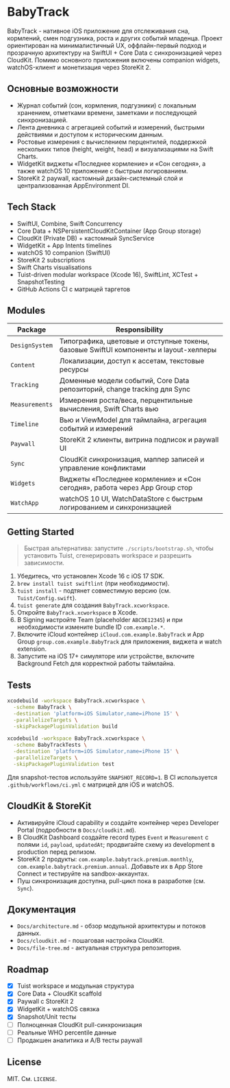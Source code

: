 # BabyTrack

BabyTrack - нативное iOS приложение для отслеживания сна, кормлений, смен подгузника, роста и других событий младенца. Проект ориентирован на минималистичный UX, оффлайн-первый подход и прозрачную архитектуру на SwiftUI + Core Data с синхронизацией через CloudKit. Помимо основного приложения включены companion widgets, watchOS-клиент и монетизация через StoreKit 2.

## Основные возможности
- Журнал событий (сон, кормления, подгузники) с локальным хранением, отметками времени, заметками и последующей синхронизацией.
- Лента дневника с агрегацией событий и измерений, быстрыми действиями и доступом к историческим данным.
- Ростовые измерения c вычислением перцентилей, поддержкой нескольких типов (height, weight, head) и визуализациями на Swift Charts.
- WidgetKit виджеты «Последнее кормление» и «Сон сегодня», а также watchOS 10 приложение с быстрым логированием.
- StoreKit 2 paywall, кастомный дизайн-системный слой и централизованная AppEnvironment DI.

## Tech Stack
- SwiftUI, Combine, Swift Concurrency
- Core Data + NSPersistentCloudKitContainer (App Group storage)
- CloudKit (Private DB) + кастомный SyncService
- WidgetKit + App Intents timelines
- watchOS 10 companion (SwiftUI)
- StoreKit 2 subscriptions
- Swift Charts visualisations
- Tuist-driven modular workspace (Xcode 16), SwiftLint, XCTest + SnapshotTesting
- GitHub Actions CI с матрицей таргетов

## Modules
| Package | Responsibility |
| --- | --- |
| `DesignSystem` | Типографика, цветовые и отступные токены, базовые SwiftUI компоненты и layout-хелперы |
| `Content` | Локализации, доступ к ассетам, текстовые ресурсы |
| `Tracking` | Доменные модели событий, Core Data репозиторий, change tracking для Sync |
| `Measurements` | Измерения роста/веса, перцентильные вычисления, Swift Charts вью |
| `Timeline` | Вью и ViewModel для таймлайна, агрегация событий и измерений |
| `Paywall` | StoreKit 2 клиенты, витрина подписок и paywall UI |
| `Sync` | CloudKit синхронизация, маппер записей и управление конфликтами |
| `Widgets` | Виджеты «Последнее кормление» и «Сон сегодня», работа через App Group стор |
| `WatchApp` | watchOS 10 UI, WatchDataStore с быстрым логированием и синхронизацией |

## Getting Started

> Быстрая альтернатива: запустите `./scripts/bootstrap.sh`, чтобы установить Tuist, сгенерировать workspace и разрешить зависимости.

1. Убедитесь, что установлен Xcode 16 с iOS 17 SDK.
2. `brew install tuist swiftlint` (при необходимости).
3. `tuist install` - подтянет совместимую версию (см. `Tuist/Config.swift`).
4. `tuist generate` для создания `BabyTrack.xcworkspace`.
5. Откройте `BabyTrack.xcworkspace` в Xcode.
6. В Signing настройте Team (placeholder `ABCDE12345`) и при необходимости измените bundle ID `com.example.*`.
7. Включите iCloud контейнер `iCloud.com.example.BabyTrack` и App Group `group.com.example.BabyTrack` для приложения, виджета и watch extension.
8. Запустите на iOS 17+ симуляторе или устройстве, включите Background Fetch для корректной работы таймлайна.

## Tests

```bash
xcodebuild -workspace BabyTrack.xcworkspace \
  -scheme BabyTrack \
  -destination 'platform=iOS Simulator,name=iPhone 15' \
  -parallelizeTargets \
  -skipPackagePluginValidation build

xcodebuild -workspace BabyTrack.xcworkspace \
  -scheme BabyTrackTests \
  -destination 'platform=iOS Simulator,name=iPhone 15' \
  -parallelizeTargets \
  -skipPackagePluginValidation test
```

Для snapshot-тестов используйте `SNAPSHOT_RECORD=1`. В CI используется `.github/workflows/ci.yml` с матрицей для iOS и watchOS.

## CloudKit & StoreKit

- Активируйте iCloud capability и создайте контейнер через Developer Portal (подробности в `Docs/cloudkit.md`).
- В CloudKit Dashboard создайте record types `Event` и `Measurement` с полями `id`, `payload`, `updatedAt`; продвигайте схему из development в production перед релизом.
- StoreKit 2 продукты: `com.example.babytrack.premium.monthly`, `com.example.babytrack.premium.annual`. Добавьте их в App Store Connect и тестируйте на sandbox-аккаунтах.
- Пуш синхронизация доступна, pull-цикл пока в разработке (см. `Sync`).

## Документация

- `Docs/architecture.md` - обзор модульной архитектуры и потоков данных.
- `Docs/cloudkit.md` - пошаговая настройка CloudKit.
- `Docs/file-tree.md` - актуальная структура репозитория.

## Roadmap

- [x] Tuist workspace и модульная структура
- [x] Core Data + CloudKit scaffold
- [x] Paywall с StoreKit 2
- [x] WidgetKit + watchOS связка
- [x] Snapshot/Unit тесты
- [ ] Полноценная CloudKit pull-синхронизация
- [ ] Реальные WHO percentile данные
- [ ] Продакшен аналитика и A/B тесты paywall

## License

MIT. См. `LICENSE`.

